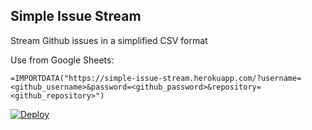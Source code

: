 ## Simple Issue Stream
Stream Github issues in a simplified CSV format  

Use from Google Sheets:  
```
=IMPORTDATA("https://simple-issue-stream.herokuapp.com/?username=<github_username>&password=<github_password>&repository=<github_repository>")
```

[![Deploy](https://www.herokucdn.com/deploy/button.svg)](https://heroku.com/deploy?template=https://github.com/WebDevEngines/simple-issue-stream)
